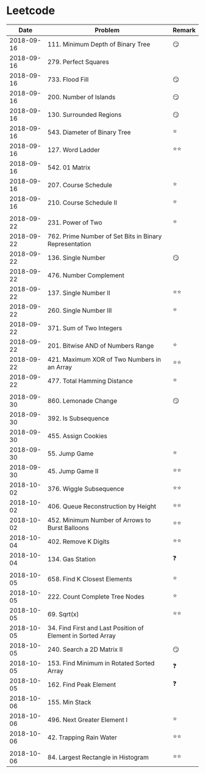 # Leetcode

| Date          | Problem                       |  Remark       |
| ------------- | ----------------------------- | ------------- |
| 2018-09-16    | 111. Minimum Depth of Binary Tree                     | :smirk:       |
| 2018-09-16    | 279. Perfect Squares          |               |
| 2018-09-16    | 733. Flood Fill               | :smirk:       |
| 2018-09-16    | 200. Number of Islands        | :smirk:       |
| 2018-09-16    | 130. Surrounded Regions       | :smirk:       |
| 2018-09-16    | 543. Diameter of Binary Tree  | :star:        |
| 2018-09-16    | 127. Word Ladder              | :star::star:  |
| 2018-09-16    | 542. 01 Matrix                |               |
| 2018-09-16    | 207. Course Schedule          | :star:        |
| 2018-09-16    | 210. Course Schedule II       | :star:        |
|               |                               |               |
| 2018-09-22    | 231. Power of Two             | :star:        |
| 2018-09-22    | 762. Prime Number of Set Bits in Binary Representation  |             |               
| 2018-09-22    | 136. Single Number            | :smirk:       |
| 2018-09-22    | 476. Number Complement        |               |
| 2018-09-22    | 137. Single Number II         | :star::star:  |
| 2018-09-22    | 260. Single Number III        | :star:        |
| 2018-09-22    | 371. Sum of Two Integers      |               |
| 2018-09-22    | 201. Bitwise AND of Numbers Range                     | :star:        |
| 2018-09-22    | 421. Maximum XOR of Two Numbers in an Array           | :star::star:  |
| 2018-09-22    | 477. Total Hamming Distance                           | :star:        |
|               |                               |               |
| 2018-09-30    | 860. Lemonade Change          | :smirk:       |
| 2018-09-30    | 392. Is Subsequence           |               |
| 2018-09-30    | 455. Assign Cookies           |               |
| 2018-09-30    | 55. Jump Game                 | :star:        |
| 2018-09-30    | 45. Jump Game II              | :star::star:  |
| 2018-10-02    | 376. Wiggle Subsequence       | :star::star:  |
| 2018-10-02    | 406. Queue Reconstruction by Height                   | :star::star:  |
| 2018-10-02    | 452. Minimum Number of Arrows to Burst Balloons       | :star::star:  |
| 2018-10-04    | 402. Remove K Digits          | :star::star:  |
| 2018-10-04    | 134. Gas Station              | :question:    |
|               |                               |               |
| 2018-10-05    | 658. Find K Closest Elements  | :star:        |
| 2018-10-05    | 222. Count Complete Tree Nodes| :star:        |
| 2018-10-05    | 69. Sqrt(x)                   | :star::star:  |
| 2018-10-05    | 34. Find First and Last Position of Element in Sorted Array|          |
| 2018-10-05    | 240. Search a 2D Matrix II    | :smirk:       |
| 2018-10-05    | 153. Find Minimum in Rotated Sorted Array             | :question:    |
| 2018-10-05    | 162. Find Peak Element        | :question:    |
| 2018-10-06    | 155. Min Stack                |               |
| 2018-10-06    | 496. Next Greater Element I   | :star:        |
| 2018-10-06    | 42. Trapping Rain Water       | :star::star:  |
|               |                               |               |
| 2018-10-06    | 84. Largest Rectangle in Histogram                    | :star::star:  |

